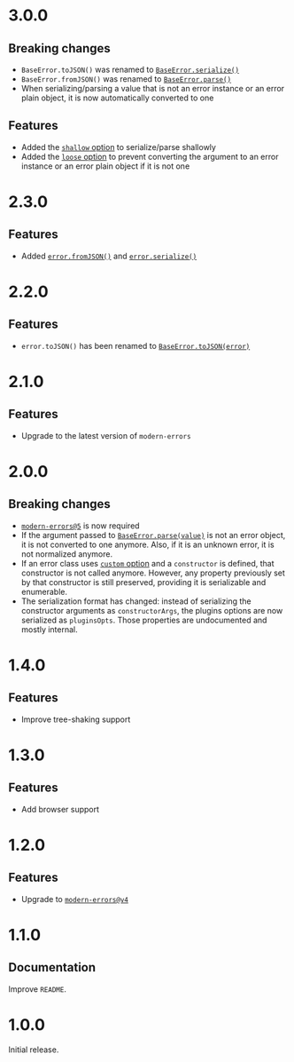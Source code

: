# 3.0.0

## Breaking changes

- `BaseError.toJSON()` was renamed to
  [`BaseError.serialize()`](README.md#baseerrorserializeerror)
- `BaseError.fromJSON()` was renamed to
  [`BaseError.parse()`](README.md#baseerrorparseerrorobject)
- When serializing/parsing a value that is not an error instance or an error
  plain object, it is now automatically converted to one

## Features

- Added the [`shallow` option](README.md#shallow) to serialize/parse shallowly
- Added the [`loose` option](README.md#loose) to prevent converting the argument
  to an error instance or an error plain object if it is not one

# 2.3.0

## Features

- Added [`error.fromJSON()`](README.md#baseerrorfromjsonerrorobject) and
  [`error.serialize()`](README.md#baseerrorserializevalue)

# 2.2.0

## Features

- `error.toJSON()` has been renamed to
  [`BaseError.toJSON(error)`](README.md#baseerrortojsonerror)

# 2.1.0

## Features

- Upgrade to the latest version of `modern-errors`

# 2.0.0

## Breaking changes

- [`modern-errors@5`](https://github.com/ehmicky/modern-errors/releases/tag/5.0.0)
  is now required
- If the argument passed to
  [`BaseError.parse(value)`](README.md#baseerrorparseerrorobject) is not an
  error object, it is not converted to one anymore. Also, if it is an unknown
  error, it is not normalized anymore.
- If an error class uses
  [`custom` option](https://github.com/ehmicky/modern-errors#-custom-logic) and
  a `constructor` is defined, that constructor is not called anymore. However,
  any property previously set by that constructor is still preserved, providing
  it is serializable and enumerable.
- The serialization format has changed: instead of serializing the constructor
  arguments as `constructorArgs`, the plugins options are now serialized as
  `pluginsOpts`. Those properties are undocumented and mostly internal.

# 1.4.0

## Features

- Improve tree-shaking support

# 1.3.0

## Features

- Add browser support

# 1.2.0

## Features

- Upgrade to
  [`modern-errors@v4`](https://github.com/ehmicky/modern-errors/releases/tag/4.0.0)

# 1.1.0

## Documentation

Improve `README`.

# 1.0.0

Initial release.
